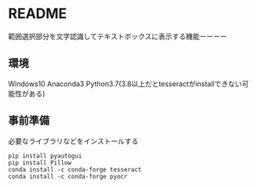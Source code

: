 # README
範囲選択部分を文字認識してテキストボックスに表示する機能ーーーー

## 環境
Windows10 
Anaconda3 
Python3.7(3.8以上だとtesseractがinstallできない可能性がある)

## 事前準備
必要なライブラリなどをインストールする

```cmd:anacondaTerminal
pip install pyautogui
pip install Pillow
conda install -c conda-forge tesseract
conda install -c conda-forge pyocr
```